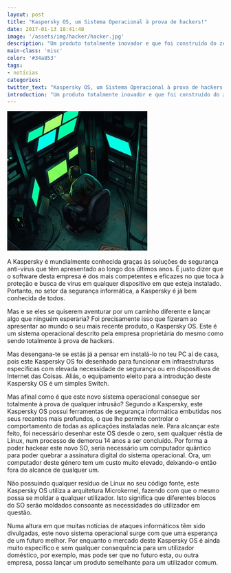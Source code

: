 ```yaml
---
layout: post
title: "Kaspersky OS, um Sistema Operacional à prova de hackers!"
date: 2017-01-13 18:41:48
image: '/assets/img/hacker/hacker.jpg'
description: "Um produto totalmente inovador e que foi construído do zero para que o seu propósito fosse alcançado na plenitude."
main-class: 'misc'
color: '#34a853'
tags:
- notícias
categories:
twitter_text: "Kaspersky OS, um Sistema Operacional à prova de hackers!"
introduction: "Um produto totalmente inovador e que foi construído do zero para que o seu propósito fosse alcançado na plenitude."
---
```


![Hacker](/assets/img/hacker/hacker.jpg)

A Kaspersky é mundialmente conhecida graças às soluções de segurança anti-vírus que têm apresentado ao longo dos últimos anos. É justo dizer que o software desta empresa é dos mais competentes e eficazes no que toca à proteção e busca de vírus em qualquer dispositivo em que esteja instalado. Portanto, no setor da segurança informática, a Kaspersky é já bem conhecida de todos.

Mas e se eles se quiserem aventurar por um caminho diferente e lançar algo que ninguém esperaria? Foi precisamente isso que fizeram ao apresentar ao mundo o seu mais recente produto, o Kaspersky OS. Este é um sistema operacional descrito pela empresa proprietária do mesmo como sendo totalmente à prova de hackers.

Mas desengana-te se estás já a pensar em instalá-lo no teu PC aí de casa, pois este Kaspersky OS foi desenhado para funcionar em infraestruturas específicas com elevada necessidade de segurança ou em dispositivos de Internet das Coisas. Aliás, o equipamento eleito para a introdução deste Kaspersky OS é um simples Switch.

Mas afinal como é que este novo sistema operacional consegue ser totalmente à prova de qualquer intrusão? Segundo a Kaspersky, este Kaspersky OS possui ferramentas de segurança informática embutidas nos seus recantos mais profundos, o que lhe permite controlar o comportamento de todas as aplicações instaladas nele. Para alcançar este feito, foi necessário desenhar este OS desde o zero, sem qualquer réstia de Linux, num processo de demorou 14 anos a ser concluído. Por forma a poder hackear este novo SO, seria necessário um computador quântico para poder quebrar a assinatura digital do sistema operacional. Ora, um computador deste género tem um custo muito elevado, deixando-o então fora do alcance de qualquer um.

Não possuindo qualquer resíduo de Linux no seu código fonte, este Kaspersky OS utiliza a arquitetura Microkernel, fazendo com que o mesmo possa se moldar a qualquer utilizador. Isto significa que diferentes blocos do SO serão moldados consoante as necessidades do utilizador em questão.

Numa altura em que muitas notícias de ataques informáticos têm sido divulgadas, este novo sistema operacional surge com que uma esperança de um futuro melhor. Por enquanto o mercado deste Kaspersky OS é ainda muito específico e sem qualquer consequência para um utilizador doméstico, por exemplo, mas pode ser que no futuro esta, ou outra empresa, possa lançar um produto semelhante para um utilizador comum.
